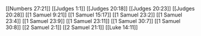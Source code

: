 [[Numbers 27:21]]
[[Judges 1:1]]
[[Judges 20:18]]
[[Judges 20:23]]
[[Judges 20:28]]
[[1 Samuel 9:21]]
[[1 Samuel 15:17]]
[[1 Samuel 23:2]]
[[1 Samuel 23:4]]
[[1 Samuel 23:9]]
[[1 Samuel 23:11]]
[[1 Samuel 30:7]]
[[1 Samuel 30:8]]
[[2 Samuel 2:1]]
[[2 Samuel 21:1]]
[[Luke 14:11]]
